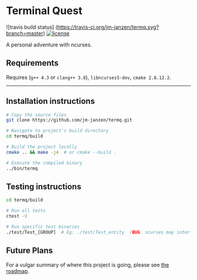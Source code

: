 # Terminal Quest
![travis build status]
(https://travis-ci.org/jm-janzen/termq.svg?branch=master)
[![license](https://img.shields.io/github/license/mashape/apistatus.svg)](https://github.com/jm-janzen/termq/blob/master/LICENSE.md)

A personal adventure with ncurses.

## Requirements

Requires (`g++ 4.3` or `clang++ 3.8`), `libncurses5-dev`, `cmake 2.8.12.2`.

---

## Installation instructions

```bash
# Copy the source files
git clone https://github.com/jm-janzen/termq.git

# Navigate to project's build directory
cd termq/build

# Build the project locally
cmake .. && make -j4  # or cmake --build .

# Execute the compiled binary
../bin/termq
```

## Testing instructions
```bash
cd termq/build

# Run all tests
ctest -V

# Run specific test binaries
./test/Test_[GROUP]  # Eg: ./test/Test_entity  (BUG: ncurses may interfere with terminal output)
```


## Future Plans

For a vulgar summary of where this project is going, please see [the roadmap](https://github.com/jm-janzen/termq/blob/master/docs/roadmap-to-release.md).

